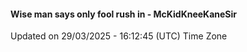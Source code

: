 #### Wise man says only fool rush in - McKidKneeKaneSir
Updated on 29/03/2025 - 16:12:45 (UTC) Time Zone
